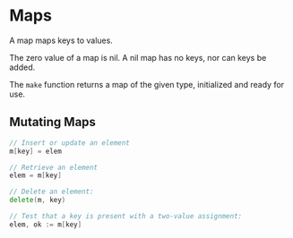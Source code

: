 # Maps

A map maps keys to values.

The zero value of a map is nil. A nil map has no keys, nor can keys be added.

The `make` function returns a map of the given type, initialized and
ready for use.

## Mutating Maps

```go
// Insert or update an element
m[key] = elem 

// Retrieve an element
elem = m[key] 

// Delete an element:
delete(m, key)

// Test that a key is present with a two-value assignment:
elem, ok := m[key]

```
